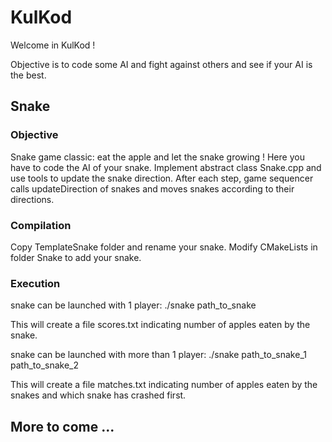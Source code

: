 # KulKod

Welcome in KulKod !

Objective is to code some AI and fight against others and see if your AI is the best.

## Snake

### Objective

Snake game classic: eat the apple and let the snake growing ! Here you have to code the AI of your snake. Implement abstract class Snake.cpp and use tools to update the snake direction. After each step, game sequencer calls updateDirection of snakes and moves snakes according to their directions.

### Compilation

Copy TemplateSnake folder and rename your snake. Modify CMakeLists in folder Snake to add your snake.

### Execution

snake can be launched with 1 player:
./snake path_to_snake

This will create a file scores.txt indicating number of apples eaten by the snake.

snake can be launched with more than 1 player:
./snake path_to_snake_1 path_to_snake_2

This will create a file matches.txt indicating number of apples eaten by the snakes and which snake has crashed first.

## More to come ...
